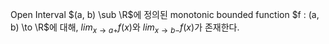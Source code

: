 Open Interval $(a, b) \sub \R$에 정의된 monotonic bounded function $f : (a, b) \to \R$에 대해, $lim_{x \to a+}f(x)$와 $lim_{x \to b-}f(x)$가 존재한다.